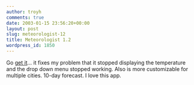 ```yaml
---
author: troyh
comments: true
date: 2003-01-15 23:56:20+00:00
layout: post
slug: meteorologist-12
title: Meteorologist 1.2
wordpress_id: 1850
---
```


Go [get it](http://www.apple.com/downloads/macosx/home_learning/meteorologist.html)... it fixes my problem that it stopped displaying the temperature and the drop down menu stopped working. Also is more customizable for multiple cities. 10-day forecast. I love this app.
